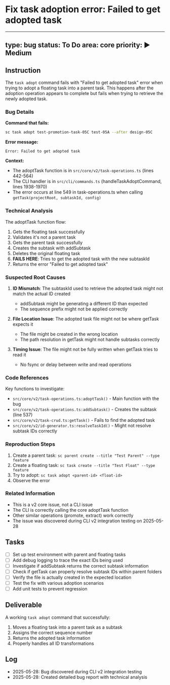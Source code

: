 # Fix task adoption error: Failed to get adopted task

---
type: bug
status: To Do
area: core
priority: ▶️ Medium
---

## Instruction

The `task adopt` command fails with "Failed to get adopted task" error when trying to adopt a floating task into a parent task. This happens after the adoption operation appears to complete but fails when trying to retrieve the newly adopted task.

### Bug Details

**Command that fails:**
```bash
sc task adopt test-promotion-task-05C test-05A --after design-05C
```

**Error message:**
```
Error: Failed to get adopted task
```

**Context:**
- The adoptTask function is in `src/core/v2/task-operations.ts` (lines 442-564)
- The CLI handler is in `src/cli/commands.ts` (handleTaskAdoptCommand, lines 1938-1970)
- The error occurs at line 549 in task-operations.ts when calling `getTask(projectRoot, subtaskId, config)`

### Technical Analysis

The adoptTask function flow:
1. Gets the floating task successfully
2. Validates it's not a parent task
3. Gets the parent task successfully
4. Creates the subtask with addSubtask
5. Deletes the original floating task
6. **FAILS HERE**: Tries to get the adopted task with the new subtaskId
7. Returns the error "Failed to get adopted task"

### Suspected Root Causes

1. **ID Mismatch**: The subtaskId used to retrieve the adopted task might not match the actual ID created
   - addSubtask might be generating a different ID than expected
   - The sequence prefix might not be applied correctly

2. **File Location Issue**: The adopted task file might not be where getTask expects it
   - The file might be created in the wrong location
   - The path resolution in getTask might not handle subtasks correctly

3. **Timing Issue**: The file might not be fully written when getTask tries to read it
   - No fsync or delay between write and read operations

### Code References

Key functions to investigate:
- `src/core/v2/task-operations.ts:adoptTask()` - Main function with the bug
- `src/core/v2/task-operations.ts:addSubtask()` - Creates the subtask (line 537)
- `src/core/v2/task-crud.ts:getTask()` - Fails to find the adopted task
- `src/core/v2/id-generator.ts:resolveTaskId()` - Might not resolve subtask IDs correctly

### Reproduction Steps

1. Create a parent task: `sc parent create --title "Test Parent" --type feature`
2. Create a floating task: `sc task create --title "Test Float" --type feature`
3. Try to adopt: `sc task adopt <parent-id> <float-id>`
4. Observe the error

### Related Information

- This is a v2 core issue, not a CLI issue
- The CLI is correctly calling the core adoptTask function
- Other similar operations (promote, extract) work correctly
- The issue was discovered during CLI v2 integration testing on 2025-05-28

## Tasks

- [ ] Set up test environment with parent and floating tasks
- [ ] Add debug logging to trace the exact IDs being used
- [ ] Investigate if addSubtask returns the correct subtask information
- [ ] Check if getTask can properly resolve subtask IDs within parent folders
- [ ] Verify the file is actually created in the expected location
- [ ] Test the fix with various adoption scenarios
- [ ] Add unit tests to prevent regression

## Deliverable

A working `task adopt` command that successfully:
1. Moves a floating task into a parent task as a subtask
2. Assigns the correct sequence number
3. Returns the adopted task information
4. Properly handles all ID transformations

## Log

- 2025-05-28: Bug discovered during CLI v2 integration testing
- 2025-05-28: Created detailed bug report with technical analysis
